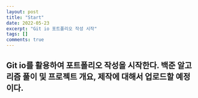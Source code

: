 ```yaml
---
layout: post
title: "Start"
date: 2022-05-23
excerpt: "Git io 포트폴리오 작성 시작"
tags: []
comments: true
---
```


## Git io를 활용하여 포트폴리오 작성을 시작한다. 백준 알고리즘 풀이 및 프로젝트 개요, 제작에 대해서 업로드할 예정이다.